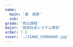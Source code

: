 ```yaml
---
name:
  main: '姜　成昊'
  sub: ''
grade: '修士課程'
major: '技術社会システム専攻'
order: 7.5
cover: './JIANG_CHENGHAO.jpg'
---
```

